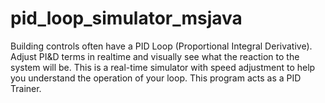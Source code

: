 pid_loop_simulator_msjava
=========================

Building controls often have a PID Loop (Proportional Integral Derivative). Adjust PI&amp;D terms in realtime and visually see what the reaction to the system will be. This is a real-time simulator with speed adjustment to help you understand the operation of your loop.  This program acts as a PID Trainer.
